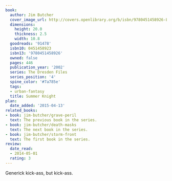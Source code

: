 ```yaml
---
book:
  author: Jim Butcher
  cover_image_url: http://covers.openlibrary.org/b/isbn/9780451458926-L.jpg
  dimensions:
    height: 20.0
    thickness: 2.5
    width: 10.8
  goodreads: '91478'
  isbn10: 0451458923
  isbn13: '9780451458926'
  owned: false
  pages: 446
  publication_year: '2002'
  series: The Dresden Files
  series_position: '4'
  spine_color: '#7a785e'
  tags:
  - urban-fantasy
  title: Summer Knight
plan:
  date_added: '2015-04-13'
related_books:
- book: jim-butcher/grave-peril
  text: The previous book in the series.
- book: jim-butcher/death-masks
  text: The next book in the series.
- book: jim-butcher/storm-front
  text: The first book in the series.
review:
  date_read:
  - 2014-05-01
  rating: 3
---
```


Generick kick-ass, but kick-ass.
